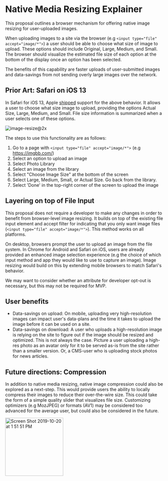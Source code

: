 # Native Media Resizing Explainer

This proposal outlines a browser mechanism for offering native image resizing for user-uploaded images.

When uploading images to a site via the browser (e.g `<input type="file" accept="image/*">`) a user should be able to choose what size 
of image to upload. These options should include Original, Large, Medium, and Small. The browser should visualize the estimated file size of each option at the bottom of the display once an option has been selected.

The benefits of this capability are faster uploads of user-submitted images and data-savings from not sending overly large images over the network.

## Prior Art: Safari on iOS 13

In Safari for iOS 13, Apple [shipped](https://www.apple.com/ios/ios-13/features/) support for the above behavior. It allows a user to choose what size image to upload, providing
the options Actual Size, Large, Medium, and Small. File size information is summarized when a user selects one of these options.

![image-resize@2x](https://user-images.githubusercontent.com/110953/67166001-0d3ae000-f37b-11e9-8bed-20c493eea2c4.jpg)

The steps to use this functionality are as follows:

1. Go to a page with `<input type="file" accept="image/*">` (e.g https://imgbb.com/)
2. Select an option to upload an image 
3. Select Photo Library
4. Select an image from the library
5. Select "Choose Image Size" at the bottom of the screen
6. Select Large, Medium, Small, or Actual Size. Go back from the library.
7. Select 'Done' in the top-right corner of the screen to upload the image

## Layering on top of File Input

This proposal does not require a developer to make any changes in order to benefit from browser-level image resizing. It builds on
top of the existing file input element and accept filter for indicating that you only want image files (`<input type="file" accept="image/*">`). This method works on all platforms. 

On desktop, browsers prompt the user to upload an image from the file system. In Chrome for Android and Safari on iOS, users are already provided an enhanced image selection experience (e.g the choice of which input method and app they would like to use to capture an image). Image resizing would build on this by extending mobile browsers to match Safari's behavior.

We may want to consider whether an attribute for developer opt-out is necessary, but this may not be required for MVP.

## User benefits

* Data-savings on upload: On mobile, uploading very high-resolution images can impact user's data-plans and the time it takes to upload the image before it can be used on a site. 
* Data-savings on download: A user who uploads a high-resolution image is relying on the site to figure out if the image should be resized and optimized. This is not always the case. Picture a user uploading a high-res photo as an avatar only for it to be served as-is from the site rather than a smaller version. Or, a CMS-user who is uploading stock photos for news articles.

## Future directions: Compression

In addition to native media resizing, native image compression could also be explored as a next-step. This would provide users the ability to locally compress their images to reduce their over-the-wire size. This could take the form of a simple quality slider that visualizes file size. Customizing optimizers (e.g MozJPEG) or formats (AV1) may be considered too advanced for the average user, but could also be considered in the future.

<img width="185" alt="Screen Shot 2019-10-20 at 1 51 51 PM" src="https://user-images.githubusercontent.com/110953/67166037-7cb0cf80-f37b-11e9-850c-5483be380d88.png">

